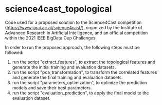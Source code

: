 # science4cast_topological

Code used for a proposed solution to the Science4Cast competition (https://www.iarai.ac.at/science4cast/), organized by the Institute of Advanced Research in Artificial Intelligence, and an official competition within the 2021 IEEE BigData Cup Challenges.

In order to run the proposed approach, the following steps must be followed:
1. run the script "extract_features", to extract the topological features and generate the initial training and evaluation datasets.
2. run the script "pca_transformation", to transform the correlated features  and generate the final training and evaluation datasets.
3. run the script "parameters_optimization", to optimize the prediction models and save their best parameters.
4. run the script "evaluation_prediction", to apply the final model to the evaluation dataset.
